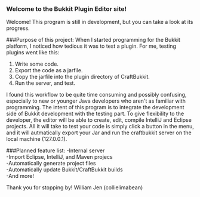 ### Welcome to the Bukkit Plugin Editor site!
Welcome! This program is still in development, but you can take a look at its progress.

###Purpose of this project:
When I started programming for the Bukkit platform, I noticed how tedious it was to test a plugin. For me, testing plugins went like this:

1. Write some code. <br>
2. Export the code as a jarfile. <br>
3. Copy the jarfile into the plugin directory of CraftBukkit. <br>
4. Run the server, and test. <br>

I found this workflow to be quite time consuming and possibly confusing, especially to new or younger Java developers who aren't as familiar with programming. The intent of this program is to integrate the development side of Bukkit development with the testing part. To give flexibility to the developer, the editor will be able to create, edit, compile IntelliJ and Eclipse projects. All it will take to test your code is simply click a button in the menu, and it will autmatically export your Jar and run the craftbukkit server on the local machine (127.0.0.1). 

###Planned feature list:
-Internal server <br>
-Import Eclipse, IntelliJ, and Maven projecs <br>
-Automatically generate project files <br>
-Automatically update Bukkit/CraftBukkit builds <br>
-And more! <br>

Thank you for stopping by!
William Jen
(collielimabean)
